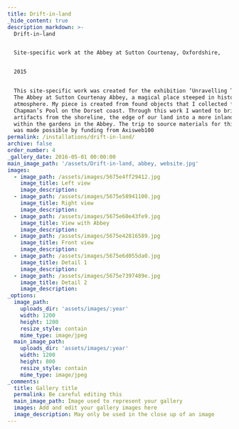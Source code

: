 ```yaml
---
title: Drift-in-land
_hide_content: true
description_markdown: >-
  Drift-in-land


  Site-specific work at the Abbey at Sutton Courtenay, Oxfordshire,


  2015


  This site-specific work was created for the exhibition ‘Unravelling Time’ at
  The Abbey at Sutton Courtenay Abbey, a magical place steeped in history and
  atmosphere. My piece is created from found objects that I collected from
  Chapman’s Pool on the Dorset coast. Through this work I wanted to bring
  artifacts from the shoreline, the edge of our land into a more inland space
  within the gardens in the Abbey. The trip to source materials for this project
  was made possible by funding from Axisweb100
permalink: /installations/drift-in-land/
archive: false
order_number: 4
_gallery_date: 2016-05-01 00:00:00
main_image_path: '/assets/Drift-in-land, abbey, website.jpg'
images:
  - image_path: /assets/images/5675e4ff29412.jpg
    image_title: Left view
    image_description:
  - image_path: /assets/images/5675e58941100.jpg
    image_title: Right view
    image_description:
  - image_path: /assets/images/5675e60e43fe9.jpg
    image_title: View with Abbey
    image_description:
  - image_path: /assets/images/5675e42816589.jpg
    image_title: Front view
    image_description:
  - image_path: /assets/images/5675e6d055da0.jpg
    image_title: Detail 1
    image_description:
  - image_path: /assets/images/5675e7397489e.jpg
    image_title: Detail 2
    image_description:
_options:
  image_path:
    uploads_dir: 'assets/images/:year'
    width: 1200
    height: 1200
    resize_style: contain
    mime_type: image/jpeg
  main_image_path:
    uploads_dir: 'assets/images/:year'
    width: 1200
    height: 800
    resize_style: contain
    mime_type: image/jpeg
_comments:
  title: Gallery title
  permalink: Be careful editing this
  main_image_path: Image used to represent your gallery
  images: Add and edit your gallery images here
  image_description: May only be used in the close up of an image
---
```


